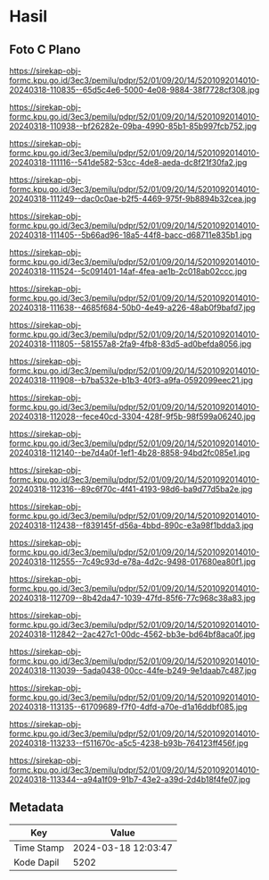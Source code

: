 # Hasil

## Foto C Plano

https://sirekap-obj-formc.kpu.go.id/3ec3/pemilu/pdpr/52/01/09/20/14/5201092014010-20240318-110835--65d5c4e6-5000-4e08-9884-38f7728cf308.jpg

https://sirekap-obj-formc.kpu.go.id/3ec3/pemilu/pdpr/52/01/09/20/14/5201092014010-20240318-110938--bf26282e-09ba-4990-85b1-85b997fcb752.jpg

https://sirekap-obj-formc.kpu.go.id/3ec3/pemilu/pdpr/52/01/09/20/14/5201092014010-20240318-111116--541de582-53cc-4de8-aeda-dc8f21f30fa2.jpg

https://sirekap-obj-formc.kpu.go.id/3ec3/pemilu/pdpr/52/01/09/20/14/5201092014010-20240318-111249--dac0c0ae-b2f5-4469-975f-9b8894b32cea.jpg

https://sirekap-obj-formc.kpu.go.id/3ec3/pemilu/pdpr/52/01/09/20/14/5201092014010-20240318-111405--5b66ad96-18a5-44f8-bacc-d68711e835b1.jpg

https://sirekap-obj-formc.kpu.go.id/3ec3/pemilu/pdpr/52/01/09/20/14/5201092014010-20240318-111524--5c091401-14af-4fea-ae1b-2c018ab02ccc.jpg

https://sirekap-obj-formc.kpu.go.id/3ec3/pemilu/pdpr/52/01/09/20/14/5201092014010-20240318-111638--4685f684-50b0-4e49-a226-48ab0f9bafd7.jpg

https://sirekap-obj-formc.kpu.go.id/3ec3/pemilu/pdpr/52/01/09/20/14/5201092014010-20240318-111805--581557a8-2fa9-4fb8-83d5-ad0befda8056.jpg

https://sirekap-obj-formc.kpu.go.id/3ec3/pemilu/pdpr/52/01/09/20/14/5201092014010-20240318-111908--b7ba532e-b1b3-40f3-a9fa-0592099eec21.jpg

https://sirekap-obj-formc.kpu.go.id/3ec3/pemilu/pdpr/52/01/09/20/14/5201092014010-20240318-112028--fece40cd-3304-428f-9f5b-98f599a06240.jpg

https://sirekap-obj-formc.kpu.go.id/3ec3/pemilu/pdpr/52/01/09/20/14/5201092014010-20240318-112140--be7d4a0f-1ef1-4b28-8858-94bd2fc085e1.jpg

https://sirekap-obj-formc.kpu.go.id/3ec3/pemilu/pdpr/52/01/09/20/14/5201092014010-20240318-112316--89c6f70c-4f41-4193-98d6-ba9d77d5ba2e.jpg

https://sirekap-obj-formc.kpu.go.id/3ec3/pemilu/pdpr/52/01/09/20/14/5201092014010-20240318-112438--f839145f-d56a-4bbd-890c-e3a98f1bdda3.jpg

https://sirekap-obj-formc.kpu.go.id/3ec3/pemilu/pdpr/52/01/09/20/14/5201092014010-20240318-112555--7c49c93d-e78a-4d2c-9498-017680ea80f1.jpg

https://sirekap-obj-formc.kpu.go.id/3ec3/pemilu/pdpr/52/01/09/20/14/5201092014010-20240318-112709--8b42da47-1039-47fd-85f6-77c968c38a83.jpg

https://sirekap-obj-formc.kpu.go.id/3ec3/pemilu/pdpr/52/01/09/20/14/5201092014010-20240318-112842--2ac427c1-00dc-4562-bb3e-bd64bf8aca0f.jpg

https://sirekap-obj-formc.kpu.go.id/3ec3/pemilu/pdpr/52/01/09/20/14/5201092014010-20240318-113039--5ada0438-00cc-44fe-b249-9e1daab7c487.jpg

https://sirekap-obj-formc.kpu.go.id/3ec3/pemilu/pdpr/52/01/09/20/14/5201092014010-20240318-113135--61709689-f7f0-4dfd-a70e-d1a16ddbf085.jpg

https://sirekap-obj-formc.kpu.go.id/3ec3/pemilu/pdpr/52/01/09/20/14/5201092014010-20240318-113233--f511670c-a5c5-4238-b93b-764123ff456f.jpg

https://sirekap-obj-formc.kpu.go.id/3ec3/pemilu/pdpr/52/01/09/20/14/5201092014010-20240318-113344--a94a1f09-91b7-43e2-a39d-2d4b18f4fe07.jpg


## Metadata

| Key        | Value               |
| ---------- | ------------------- |
| Time Stamp | 2024-03-18 12:03:47 |
| Kode Dapil | 5202                |



